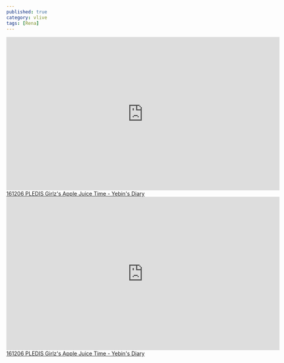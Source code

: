 ```yaml
---
published: true
category: vlive
tags: [Rena]
---
```

<iframe src="http://www.vlive.tv/embed/18264" frameborder="no" scrolling="no" marginwidth="0" marginheight="0" WIDTH="720" HEIGHT="405" allowfullscreen></iframe><br /><a href="" target="_blank">161206 PLEDIS Girlz's Apple Juice Time - Yebin's Diary</a>

<iframe src="http://www.vlive.tv/embed/18284" frameborder="no" scrolling="no" marginwidth="0" marginheight="0" WIDTH="720" HEIGHT="405" allowfullscreen></iframe><br /><a href="" target="_blank">161206 PLEDIS Girlz's Apple Juice Time - Yebin's Diary</a>